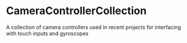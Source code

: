 # CameraControllerCollection
 A collection of camera controllers used in recent projects for interfacing with touch inputs and gyroscopes
